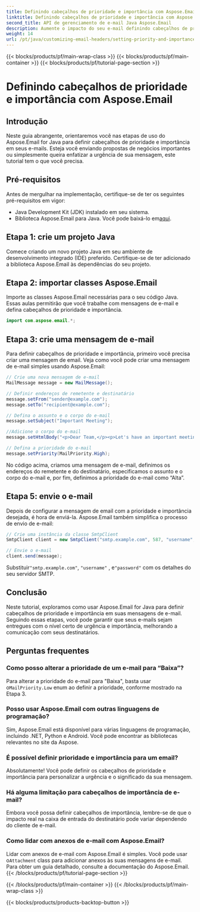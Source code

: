 ```yaml
---
title: Definindo cabeçalhos de prioridade e importância com Aspose.Email
linktitle: Definindo cabeçalhos de prioridade e importância com Aspose.Email
second_title: API de gerenciamento de e-mail Java Aspose.Email
description: Aumente o impacto do seu e-mail definindo cabeçalhos de prioridade e importância com Aspose.Email para Java. Aprenda como neste guia passo a passo.
weight: 14
url: /pt/java/customizing-email-headers/setting-priority-and-importance-headers/
---
```


{{< blocks/products/pf/main-wrap-class >}}
{{< blocks/products/pf/main-container >}}
{{< blocks/products/pf/tutorial-page-section >}}

# Definindo cabeçalhos de prioridade e importância com Aspose.Email


## Introdução

Neste guia abrangente, orientaremos você nas etapas de uso do Aspose.Email for Java para definir cabeçalhos de prioridade e importância em seus e-mails. Esteja você enviando propostas de negócios importantes ou simplesmente queira enfatizar a urgência de sua mensagem, este tutorial tem o que você precisa.

## Pré-requisitos

Antes de mergulhar na implementação, certifique-se de ter os seguintes pré-requisitos em vigor:

- Java Development Kit (JDK) instalado em seu sistema.
-  Biblioteca Aspose.Email para Java. Você pode baixá-lo em[aqui](https://releases.aspose.com/email/java/).

## Etapa 1: crie um projeto Java

Comece criando um novo projeto Java em seu ambiente de desenvolvimento integrado (IDE) preferido. Certifique-se de ter adicionado a biblioteca Aspose.Email às dependências do seu projeto.

## Etapa 2: importar classes Aspose.Email

Importe as classes Aspose.Email necessárias para o seu código Java. Essas aulas permitirão que você trabalhe com mensagens de e-mail e defina cabeçalhos de prioridade e importância.

```java
import com.aspose.email.*;
```

## Etapa 3: crie uma mensagem de e-mail

Para definir cabeçalhos de prioridade e importância, primeiro você precisa criar uma mensagem de email. Veja como você pode criar uma mensagem de e-mail simples usando Aspose.Email:

```java
// Crie uma nova mensagem de e-mail
MailMessage message = new MailMessage();

// Definir endereços de remetente e destinatário
message.setFrom("sender@example.com");
message.setTo("recipient@example.com");

// Defina o assunto e o corpo do e-mail
message.setSubject("Important Meeting");

//Adicione o corpo do e-mail
message.setHtmlBody("<p>Dear Team,</p><p>Let's have an important meeting tomorrow at 10 AM.</p>");

// Defina a prioridade do e-mail
message.setPriority(MailPriority.High);
```

No código acima, criamos uma mensagem de e-mail, definimos os endereços do remetente e do destinatário, especificamos o assunto e o corpo do e-mail e, por fim, definimos a prioridade do e-mail como “Alta”.

## Etapa 5: envie o e-mail

Depois de configurar a mensagem de email com a prioridade e importância desejada, é hora de enviá-la. Aspose.Email também simplifica o processo de envio de e-mail:

```java
// Crie uma instância da classe SmtpClient
SmtpClient client = new SmtpClient("smtp.example.com", 587, "username", "password");

// Envie o e-mail
client.send(message);
```

 Substituir`"smtp.example.com"`, `"username"` , e`"password"` com os detalhes do seu servidor SMTP.

## Conclusão

Neste tutorial, exploramos como usar Aspose.Email for Java para definir cabeçalhos de prioridade e importância em suas mensagens de e-mail. Seguindo essas etapas, você pode garantir que seus e-mails sejam entregues com o nível certo de urgência e importância, melhorando a comunicação com seus destinatários.

## Perguntas frequentes

### Como posso alterar a prioridade de um e-mail para “Baixa”?

 Para alterar a prioridade do e-mail para "Baixa", basta usar o`MailPriority.Low` enum ao definir a prioridade, conforme mostrado na Etapa 3.

### Posso usar Aspose.Email com outras linguagens de programação?

Sim, Aspose.Email está disponível para várias linguagens de programação, incluindo .NET, Python e Android. Você pode encontrar as bibliotecas relevantes no site da Aspose.

### É possível definir prioridade e importância para um email?

Absolutamente! Você pode definir os cabeçalhos de prioridade e importância para personalizar a urgência e o significado da sua mensagem.

### Há alguma limitação para cabeçalhos de importância de e-mail?

Embora você possa definir cabeçalhos de importância, lembre-se de que o impacto real na caixa de entrada do destinatário pode variar dependendo do cliente de e-mail.

### Como lidar com anexos de e-mail com Aspose.Email?

 Lidar com anexos de e-mail com Aspose.Email é simples. Você pode usar o`Attachment` class para adicionar anexos às suas mensagens de e-mail. Para obter um guia detalhado, consulte a documentação do Aspose.Email.
{{< /blocks/products/pf/tutorial-page-section >}}

{{< /blocks/products/pf/main-container >}}
{{< /blocks/products/pf/main-wrap-class >}}

{{< blocks/products/products-backtop-button >}}
